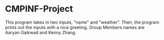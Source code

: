 # CMPINF-Project
This program takes in two inputs, "name" and "weather". Then, the program prints out the inputs with a nice greeting.
Group Members names are Aaryan Gaikwad and Kenny Zhang.
